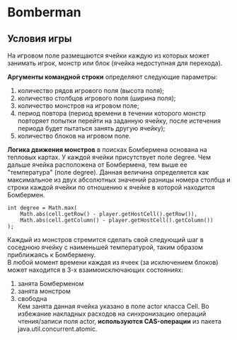 # Bomberman
## Условия игры 
На игровом поле размещаются ячейки каждую из которых может занимать игрок, монстр или блок (ячейка недоступная для перехода).   
  
**Аргументы командной строки** определяют следующие параметры:  
1. количество рядов игрового поля (высота поля);  
2. количество столбцов игрового поля (ширина поля);  
3. количество монстров на игровом поле;  
4. период повтора (период времени в течении которого монстр повторяет попытки перейти на заданную ячейку, после истечения периода будет пытаться занять другую ячейку);  
5. количество блоков на игровом поле.  
  
**Логика движения монстров** в поисках Бомбермена основана на тепловых картах. У каждой ячейки присутствует поле degree. 
Чем дальше ячейка расположена от Бомбермена, тем выше ее "температура" (поле degree).
Данная величина определяется как максимальное из двух абсолютных значений разницы номера столбца и строки
каждой ячейки по отношению к ячейке в которой находится Бомбермен.
```
int degree = Math.max(
    Math.abs(cell.getRow() - player.getHostCell().getRow()),
    Math.abs(cell.getColumn() - player.getHostCell().getColumn())
);
```
Каждый из монстров стремится сделать свой следующий шаг в соседнюю ячейку с наименьшей температурой, таким образом приближаясь к Бомбермену.  
В любой момент времени каждая из ячеек (за исключением блоков) может находится в 3-х взаимоисключающих состояниях:<br>
1. занята Бомберменом  
2. занята монстром  
3. свободна  
Кем занята данная ячейка указано в поле actor класса Cell.
Во избежание накладных расходов на синхронизацию операций чтения/записи поля actor, **используются CAS-операции** из пакета java.util.concurrent.atomic.
